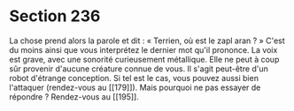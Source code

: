 # Section 236

La chose prend alors la parole et dit : « Terrien, où est le zapl aran ? » C'est du moins ainsi que vous interprétez le dernier mot qu'il prononce. La voix est grave, avec une sonorité curieusement métallique. Elle ne peut à coup sûr provenir d'aucune créature connue de vous. Il s'agit peut-être d'un robot d'étrange conception. Si tel est le cas, vous pouvez aussi bien l'attaquer (rendez-vous au [[179]]). Mais pourquoi ne pas essayer de répondre ? Rendez-vous au [[195]].